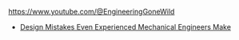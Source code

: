 https://www.youtube.com/@EngineeringGoneWild

- [Design Mistakes Even Experienced Mechanical Engineers Make](https://youtu.be/xexZi_IC1Ww)
